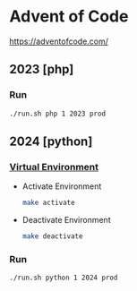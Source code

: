 # Advent of Code

<https://adventofcode.com/>

## 2023 [php]

### Run

```sh
./run.sh php 1 2023 prod
```

## 2024 [python]

### [Virtual Environment](https://python-poetry.org/docs/basic-usage/#activating-the-virtual-environment)

* Activate Environment

    ```sh
    make activate
    ```

* Deactivate Environment

    ```sh
    make deactivate
    ```

### Run

```sh
./run.sh python 1 2024 prod
```
